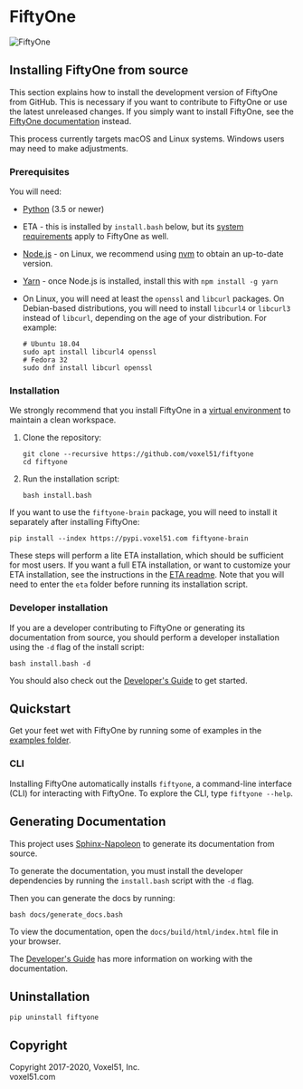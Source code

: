 # FiftyOne

<img src="https://user-images.githubusercontent.com/25985824/89583450-5b38ab80-d808-11ea-909e-4fa8bc366d7f.png" alt="FiftyOne"/>

## Installing FiftyOne from source

This section explains how to install the development version of FiftyOne from
GitHub. This is necessary if you want to contribute to FiftyOne or use the
latest unreleased changes. If you simply want to install FiftyOne, see the
[FiftyOne documentation](https://voxel51.com/docs/fiftyone/getting_started/install.html)
instead.

This process currently targets macOS and Linux systems. Windows users may need
to make adjustments.

### Prerequisites

You will need:

-   [Python](https://www.python.org/) (3.5 or newer)
-   ETA - this is installed by `install.bash` below, but its
    [system requirements](https://github.com/voxel51/eta#local-installation)
    apply to FiftyOne as well.
-   [Node.js](https://nodejs.org/) - on Linux, we recommend using
    [nvm](https://github.com/nvm-sh/nvm) to obtain an up-to-date version.
-   [Yarn](https://yarnpkg.com/) - once Node.js is installed, install this with
    `npm install -g yarn`
-   On Linux, you will need at least the `openssl` and `libcurl` packages. On
    Debian-based distributions, you will need to install `libcurl4` or
    `libcurl3` instead of `libcurl`, depending on the age of your distribution.
    For example:

    ```shell
    # Ubuntu 18.04
    sudo apt install libcurl4 openssl
    # Fedora 32
    sudo dnf install libcurl openssl
    ```

### Installation

We strongly recommend that you install FiftyOne in a
[virtual environment](https://voxel51.com/docs/fiftyone/getting_started/virtualenv.html)
to maintain a clean workspace.

1. Clone the repository:

    ```shell
    git clone --recursive https://github.com/voxel51/fiftyone
    cd fiftyone
    ```

2. Run the installation script:

    ```shell
    bash install.bash
    ```

If you want to use the `fiftyone-brain` package, you will need to install it
separately after installing FiftyOne:

```shell
pip install --index https://pypi.voxel51.com fiftyone-brain
```

These steps will perform a lite ETA installation, which should be sufficient
for most users. If you want a full ETA installation, or want to customize your
ETA installation, see the instructions in the
[ETA readme](https://github.com/voxel51/eta/blob/develop/README.md). Note that
you will need to enter the `eta` folder before running its installation script.

### Developer installation

If you are a developer contributing to FiftyOne or generating its documentation
from source, you should perform a developer installation using the `-d` flag of
the install script:

```shell
bash install.bash -d
```

You should also check out the
[Developer's Guide](https://github.com/voxel51/fiftyone/blob/develop/docs/dev_guide.md)
to get started.

## Quickstart

Get your feet wet with FiftyOne by running some of examples in the
[examples folder](https://github.com/voxel51/fiftyone/tree/develop/examples).

### CLI

Installing FiftyOne automatically installs `fiftyone`, a command-line interface
(CLI) for interacting with FiftyOne. To explore the CLI, type
`fiftyone --help`.

## Generating Documentation

This project uses
[Sphinx-Napoleon](https://pypi.python.org/pypi/sphinxcontrib-napoleon) to
generate its documentation from source.

To generate the documentation, you must install the developer dependencies by
running the `install.bash` script with the `-d` flag.

Then you can generate the docs by running:

```shell
bash docs/generate_docs.bash
```

To view the documentation, open the `docs/build/html/index.html` file in your
browser.

The
[Developer's Guide](https://github.com/voxel51/fiftyone/blob/develop/docs/dev_guide.md#Documentation)
has more information on working with the documentation.

## Uninstallation

```shell
pip uninstall fiftyone
```

## Copyright

Copyright 2017-2020, Voxel51, Inc.<br> voxel51.com
